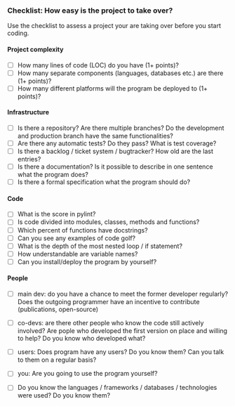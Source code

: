 ### Checklist: How easy is the project to take over?

Use the checklist to assess a project your are taking over before you start coding.

#### Project complexity
- [ ]  How many lines of code (LOC) do you have (1+ points)?
- [ ]  How many separate components (languages, databases etc.) are there (1+ points)?
- [ ]  How many different platforms will the program be deployed to (1+ points)?

#### Infrastructure
- [ ]  Is there a repository? Are there multiple branches? Do the development and production branch have the same functionalities?
- [ ]  Are there any automatic tests? Do they pass? What is test coverage?
- [ ]  Is there a backlog / ticket system / bugtracker? How old are the last entries?
- [ ]  Is there a documentation? Is it possible to describe in one sentence what the program does?
- [ ]  Is there a formal specification what the program should do?

#### Code
- [ ]  What is the score in pylint?
- [ ]  Is code divided into modules, classes, methods and functions?
- [ ]  Which percent of functions have docstrings?
- [ ]  Can you see any examples of code golf?
- [ ]  What is the depth of the most nested loop / if statement?
- [ ]  How understandable are variable names?
- [ ]  Can you install/deploy the program by yourself?

#### People
- [ ]  main dev: do you have a chance to meet the former developer regularly? Does the outgoing programmer have an incentive to contribute (publications, open-source)
- [ ]  co-devs: are there other people who know the code still actively involved? Are pople who developed the first version on place and willing to help? Do you know who developed what?
- [ ]  users: Does program have any users? Do you know them? Can you talk to them on a regular basis?
- [ ]  you: Are you going to use the program yourself?
- [ ]  Do you know the languages / frameworks / databases / technologies were used? Do you know them?



